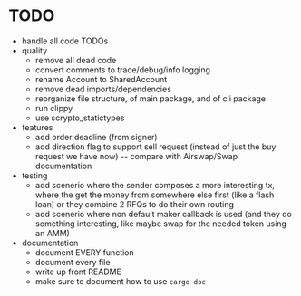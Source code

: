# TODO

* handle all code TODOs
* quality
  * remove all dead code
  * convert comments to trace/debug/info logging
  * rename Account to SharedAccount
  * remove dead imports/dependencies
  * reorganize file structure, of main package, and of cli package
  * run clippy
  * use scrypto_statictypes
* features
  * add order deadline (from signer)
  * add direction flag to support sell request (instead of just the buy request we have now) -- compare with Airswap/Swap documentation
* testing
  * add scenerio where the sender composes a more interesting tx, where the get the money from somewhere else first (like a flash loan) or they combine 2 RFQs to do their own routing
  * add scenerio where non default maker callback is used (and they do something interesting, like maybe swap for the needed token using an AMM)
* documentation
  * document EVERY function
  * document every file
  * write up front README
  * make sure to document how to use `cargo doc`
